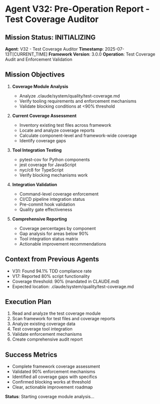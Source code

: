 # Agent V32: Pre-Operation Report - Test Coverage Auditor

## Mission Status: INITIALIZING

**Agent**: V32 - Test Coverage Auditor
**Timestamp**: 2025-07-13T[CURRENT_TIME]
**Framework Version**: 3.0.0
**Operation**: Test Coverage Audit and Enforcement Validation

## Mission Objectives

1. **Coverage Module Analysis**
   - Analyze .claude/system/quality/test-coverage.md
   - Verify tooling requirements and enforcement mechanisms
   - Validate blocking conditions at <90% threshold

2. **Current Coverage Assessment**
   - Inventory existing test files across framework
   - Locate and analyze coverage reports
   - Calculate component-level and framework-wide coverage
   - Identify coverage gaps

3. **Tool Integration Testing**
   - pytest-cov for Python components
   - jest coverage for JavaScript
   - nyc/c8 for TypeScript
   - Verify blocking mechanisms work

4. **Integration Validation**
   - Command-level coverage enforcement
   - CI/CD pipeline integration status
   - Pre-commit hook validation
   - Quality gate effectiveness

5. **Comprehensive Reporting**
   - Coverage percentages by component
   - Gap analysis for areas below 90%
   - Tool integration status matrix
   - Actionable improvement recommendations

## Context from Previous Agents

- V31: Found 94.1% TDD compliance rate
- V17: Reported 80% script functionality
- Coverage threshold: 90% (mandated in CLAUDE.md)
- Expected location: .claude/system/quality/test-coverage.md

## Execution Plan

1. Read and analyze the test coverage module
2. Scan framework for test files and coverage reports
3. Analyze existing coverage data
4. Test coverage tool integration
5. Validate enforcement mechanisms
6. Create comprehensive audit report

## Success Metrics

- Complete framework coverage assessment
- Validated 90% enforcement mechanisms
- Identified all coverage gaps with specifics
- Confirmed blocking works at threshold
- Clear, actionable improvement roadmap

**Status**: Starting coverage module analysis...